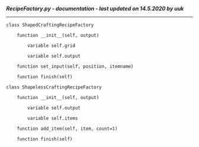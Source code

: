 ***RecipeFactory.py - documentation - last updated on 14.5.2020 by uuk***
___

    class ShapedCraftingRecipeFactory

        function __init__(self, output)

            variable self.grid

            variable self.output

        function set_input(self, position, itemname)

        function finish(self)

    class ShapelessCraftingRecipeFactory

        function __init__(self, output)

            variable self.output

            variable self.items

        function add_item(self, item, count=1)

        function finish(self)